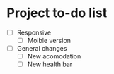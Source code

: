 # Project to-do list

- [ ] Responsive
    - [ ] Moible version
- [ ] General changes
    - [ ] New acomodation
    - [ ] New health bar